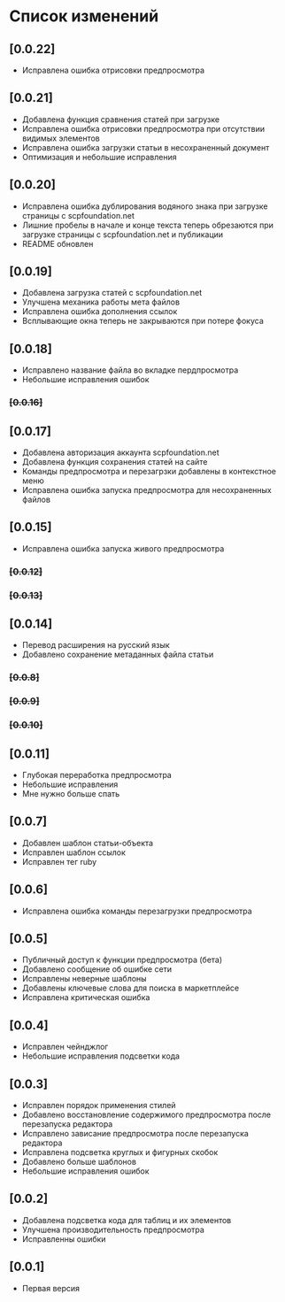 # Список изменений

## [0.0.22]
- Исправлена ошибка отрисовки предпросмотра

## [0.0.21]
- Добавлена функция сравнения статей при загрузке
- Исправлена ошибка отрисовки предпросмотра при отсутствии видимых элементов
- Исправлена ошибка загрузки статьи в несохраненный документ
- Оптимизация и небольшие исправления

## [0.0.20]
- Исправлена ошибка дублирования водяного знака при загрузке страницы с scpfoundation.net
- Лишние пробелы в начале и конце текста теперь обрезаются при загрузке страницы с scpfoundation.net и публикации
- README обновлен

## [0.0.19]
- Добавлена загрузка статей с scpfoundation.net
- Улучшена механика работы мета файлов
- Исправлена ошибка дополнения ссылок
- Всплывающие окна теперь не закрываются при потере фокуса

## [0.0.18]
- Исправлено название файла во вкладке пердпросмотра
- Небольшие исправления ошибок

### ~~[0.0.16]~~
## [0.0.17]
- Добавлена авторизация аккаунта scpfoundation.net
- Добавлена функция сохранения статей на сайте
- Команды предпросмотра и перезагрзки добавлены в контекстное меню
- Исправлена ошибка запуска предпросмотра для несохраненных файлов

## [0.0.15]
- Исправлена ошибка запуска живого предпросмотра

### ~~[0.0.12]~~
### ~~[0.0.13]~~
## [0.0.14]
- Перевод расширения на русский язык
- Добавлено сохранение метаданных файла статьи

### ~~[0.0.8]~~
### ~~[0.0.9]~~
### ~~[0.0.10]~~
## [0.0.11]
- Глубокая переработка предпросмотра
- Небольшие исправления
- Мне нужно больше спать

## [0.0.7]
- Добавлен шаблон статьи-объекта
- Исправлен шаблон ссылок
- Исправлен тег ruby

## [0.0.6]
- Исправлена ошибка команды перезагрузки предпросмотра

## [0.0.5]
- Публичный доступ к функции предпросмотра (бета)
- Добавлено сообщение об ошибке сети
- Исправлены неверные шаблоны
- Добавлены ключевые слова для поиска в маркетплейсе
- Исправлена критическая ошибка

## [0.0.4]
- Исправлен чейнджлог
- Небольшие исправления подсветки кода

## [0.0.3]
- Исправлен порядок применения стилей
- Добавлено восстановление содержимого предпросмотра после перезапуска редактора
- Исправлено зависание предпросмотра после перезапуска редактора
- Исправлена подсветка круглых и фигурных скобок
- Добавлено больше шаблонов
- Небольшие исправления ошибок

## [0.0.2]
- Добавлена подсветка кода для таблиц и их элементов
- Улучшена производительность предпросмотра
- Исправленны ошибки

## [0.0.1]
- Первая версия